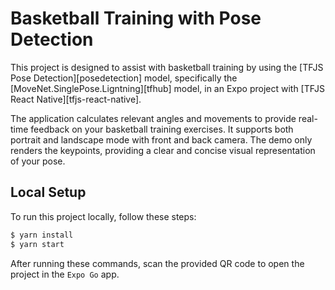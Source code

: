 # Basketball Training with Pose Detection

This project is designed to assist with basketball training by using the [TFJS Pose Detection][posedetection] model, specifically the [MoveNet.SinglePose.Ligntning][tfhub] model, in an Expo project with [TFJS React Native][tfjs-react-native]. 

The application calculates relevant angles and movements to provide real-time feedback on your basketball training exercises. It supports both portrait and landscape mode with front and back camera. The demo only renders the keypoints, providing a clear and concise visual representation of your pose.

## Local Setup

To run this project locally, follow these steps:

```bash
$ yarn install
$ yarn start
```
After running these commands, scan the provided QR code to open the project in the ```Expo Go``` app.